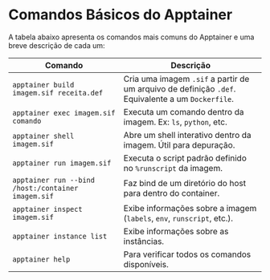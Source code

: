 # Comandos Básicos do Apptainer

A tabela abaixo apresenta os comandos mais comuns do Apptainer e uma breve descrição de cada um:

| Comando | Descrição |
|--------|-----------|
| `apptainer build imagem.sif receita.def` | Cria uma imagem `.sif` a partir de um arquivo de definição `.def`. Equivalente a um `Dockerfile`. |
| `apptainer exec imagem.sif comando` | Executa um comando dentro da imagem. Ex: `ls`, `python`, etc. |
| `apptainer shell imagem.sif` | Abre um shell interativo dentro da imagem. Útil para depuração. |
| `apptainer run imagem.sif` | Executa o script padrão definido no `%runscript` da imagem. |
| `apptainer run --bind /host:/container imagem.sif` | Faz bind de um diretório do host para dentro do container. |
| `apptainer inspect imagem.sif` | Exibe informações sobre a imagem (`labels`, `env`, `runscript`, etc.). |
| `apptainer instance list` | Exibe informações sobre as instâncias. |
| `apptainer help` | Para verificar todos os comandos disponíveis. |
